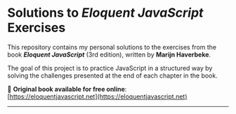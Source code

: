 # Solutions to *Eloquent JavaScript* Exercises

This repository contains my personal solutions to the exercises from the book **_Eloquent JavaScript_** (3rd edition), written by **Marijn Haverbeke**.

The goal of this project is to practice JavaScript in a structured way by solving the challenges presented at the end of each chapter in the book.

📘 **Original book available for free online**:  
[https://eloquentjavascript.net](https://eloquentjavascript.net)

---

